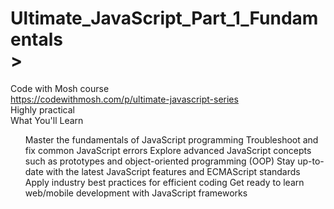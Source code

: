 # Ultimate_JavaScript_Part_1_Fundamentals <br>>
Code with Mosh course <br>
https://codewithmosh.com/p/ultimate-javascript-series <br>
Highly practical <br>
What You'll Learn <br>
<ul>
Master the fundamentals of JavaScript programming
Troubleshoot and fix common JavaScript errors
Explore advanced JavaScript concepts such as prototypes and object-oriented programming (OOP)
Stay up-to-date with the latest JavaScript features and ECMAScript standards
Apply industry best practices for efficient coding
Get ready to learn web/mobile development with JavaScript frameworks
</ul>


